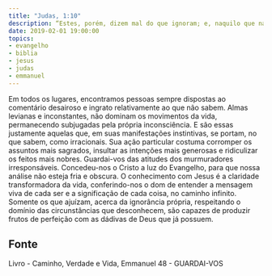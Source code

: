 ```yaml
---
title: "Judas, 1:10"
description: “Estes, porém, dizem mal do que ignoram; e, naquilo que naturalmente conhecem, como animais irracionais se corrompem.” — (JUDAS, 10.)
date: 2019-02-01 19:00:00
topics: 
- evangelho
- biblia
- jesus
- judas
- emmanuel
---
```


Em todos os lugares, encontramos pessoas sempre dispostas ao
comentário desairoso e ingrato relativamente ao que não sabem. Almas
levianas e inconstantes, não dominam os movimentos da vida, permanecendo
subjugadas pela própria inconsciência.
E são essas justamente aquelas que, em suas manifestações instintivas,
se portam, no que sabem, como irracionais. Sua ação particular costuma corromper os assuntos mais sagrados, insultar as intenções mais generosas e
ridiculizar os feitos mais nobres.
Guardai-vos das atitudes dos murmuradores irresponsáveis.
Concedeu-nos o Cristo a luz do Evangelho, para que nossa análise não
esteja fria e obscura.
O conhecimento com Jesus é a claridade transformadora da vida,
conferindo-nos o dom de entender a mensagem viva de cada ser e a
significação de cada coisa, no caminho infinito.
Somente os que ajuízam, acerca da ignorância própria, respeitando o
domínio das circunstâncias que desconhecem, são capazes de produzir frutos
de perfeição com as dádivas de Deus que já possuem.




## Fonte
Livro - Caminho, Verdade e Vida, Emmanuel
48 -  GUARDAI-VOS
